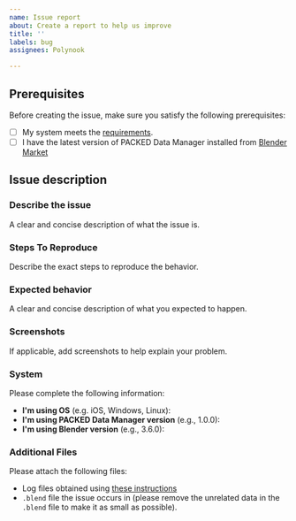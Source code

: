 ```yaml
---
name: Issue report
about: Create a report to help us improve
title: ''
labels: bug
assignees: Polynook

---
```


## Prerequisites
Before creating the issue, make sure you satisfy the following prerequisites:
- [ ] My system meets the [requirements](https://polynook.com/packed/data-manager/docs/getting-started#requirements).
- [ ] I have the latest version of PACKED Data Manager installed from [Blender Market](https://blendermarket.com/products/packed-data-manager)

## Issue description
### Describe the issue
A clear and concise description of what the issue is.

### Steps To Reproduce
Describe the exact steps to reproduce the behavior.

### Expected behavior
A clear and concise description of what you expected to happen.

### Screenshots
If applicable, add screenshots to help explain your problem.

### System
Please complete the following information:
 - **I'm using OS** (e.g. iOS, Windows, Linux): 
 - **I'm using PACKED Data Manager version** (e.g., 1.0.0):
 - **I'm using Blender version** (e.g., 3.6.0):

### Additional Files
Please attach the following files:
- Log files obtained using [these instructions](https://polynook.com/packed/data-manager/docs/support#logs)
- `.blend` file the issue occurs in (please remove the unrelated data in the `.blend` file to make it as small as possible).
